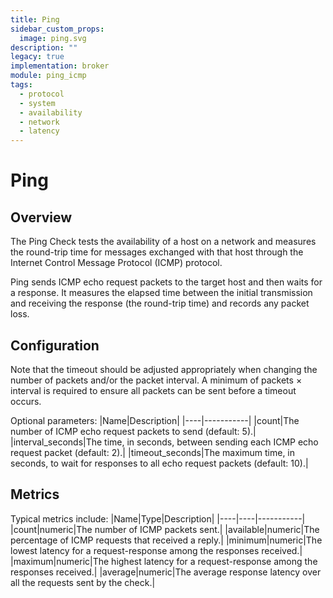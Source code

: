 ```yaml
---
title: Ping
sidebar_custom_props:
  image: ping.svg
description: ""
legacy: true
implementation: broker
module: ping_icmp
tags:
  - protocol
  - system
  - availability
  - network
  - latency
---
```


# Ping

## Overview

The Ping Check tests the availability of a host on a network and measures the round-trip time for messages exchanged with that host through the Internet Control Message Protocol (ICMP) protocol.

Ping sends ICMP echo request packets to the target host and then waits for a response. It measures the elapsed time between the initial transmission and receiving the response (the round-trip time) and records any packet loss.

## Configuration

Note that the timeout should be adjusted appropriately when changing the number of packets and/or the packet interval. A minimum of packets × interval is required to ensure all packets can be sent before a timeout occurs.

Optional parameters:
|Name|Description|
|----|-----------|
|count|The number of ICMP echo request packets to send (default: 5).|
|interval_seconds|The time, in seconds, between sending each ICMP echo request packet (default: 2).|
|timeout_seconds|The maximum time, in seconds, to wait for responses to all echo request packets (default: 10).|

## Metrics

Typical metrics include:
|Name|Type|Description|
|----|----|-----------|
|count|numeric|The number of ICMP packets sent.|
|available|numeric|The percentage of ICMP requests that received a reply.|
|minimum|numeric|The lowest latency for a request-response among the responses received.|
|maximum|numeric|The highest latency for a request-response among the responses received.|
|average|numeric|The average response latency over all the requests sent by the check.|
